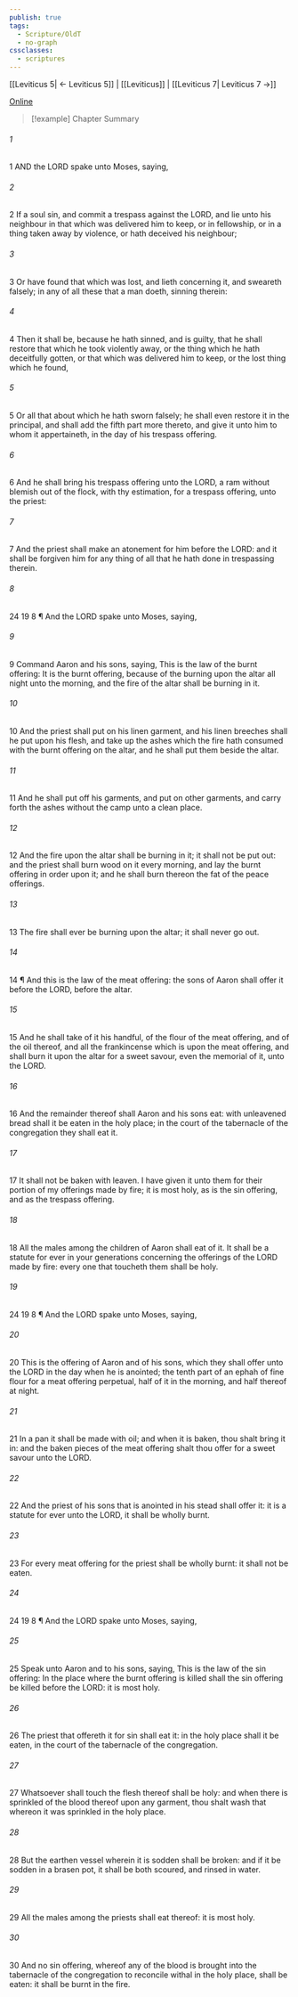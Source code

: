 ```yaml
---
publish: true
tags:
  - Scripture/OldT
  - no-graph
cssclasses:
  - scriptures
---
```

[[Leviticus 5| ← Leviticus 5]] | [[Leviticus]] | [[Leviticus 7| Leviticus 7 →]]

[Online](https://churchofjesuschrist.org/study/scriptures/ot/lev/6?lang=eng)

>[!example] Chapter Summary
>
###### 1
1 AND the LORD spake unto Moses, saying,
###### 2
2 If a soul sin, and commit a trespass against the LORD, and lie unto his neighbour in that which was delivered him to keep, or in fellowship, or in a thing taken away by violence, or hath deceived his neighbour;
###### 3
3 Or have found that which was lost, and lieth concerning it, and sweareth falsely; in any of all these that a man doeth, sinning therein:
###### 4
4 Then it shall be, because he hath sinned, and is guilty, that he shall restore that which he took violently away, or the thing which he hath deceitfully gotten, or that which was delivered him to keep, or the lost thing which he found,
###### 5
5 Or all that about which he hath sworn falsely; he shall even restore it in the principal, and shall add the fifth part more thereto, and give it unto him to whom it appertaineth, in the day of his trespass offering.
###### 6
6 And he shall bring his trespass offering unto the LORD, a ram without blemish out of the flock, with thy estimation, for a trespass offering, unto the priest:
###### 7
7 And the priest shall make an atonement for him before the LORD: and it shall be forgiven him for any thing of all that he hath done in trespassing therein.
###### 8
24 19 8 ¶ And the LORD spake unto Moses, saying,
###### 9
9 Command Aaron and his sons, saying, This is the law of the burnt offering: It is the burnt offering, because of the burning upon the altar all night unto the morning, and the fire of the altar shall be burning in it.
###### 10
10 And the priest shall put on his linen garment, and his linen breeches shall he put upon his flesh, and take up the ashes which the fire hath consumed with the burnt offering on the altar, and he shall put them beside the altar.
###### 11
11 And he shall put off his garments, and put on other garments, and carry forth the ashes without the camp unto a clean place.
###### 12
12 And the fire upon the altar shall be burning in it; it shall not be put out: and the priest shall burn wood on it every morning, and lay the burnt offering in order upon it; and he shall burn thereon the fat of the peace offerings.
###### 13
13 The fire shall ever be burning upon the altar; it shall never go out.
###### 14
14 ¶ And this is the law of the meat offering: the sons of Aaron shall offer it before the LORD, before the altar.
###### 15
15 And he shall take of it his handful, of the flour of the meat offering, and of the oil thereof, and all the frankincense which is upon the meat offering, and shall burn it upon the altar for a sweet savour, even the memorial of it, unto the LORD.
###### 16
16 And the remainder thereof shall Aaron and his sons eat: with unleavened bread shall it be eaten in the holy place; in the court of the tabernacle of the congregation they shall eat it.
###### 17
17 It shall not be baken with leaven.  I have given it unto them for their portion of my offerings made by fire; it is most holy, as is the sin offering, and as the trespass offering.
###### 18
18 All the males among the children of Aaron shall eat of it.  It shall be a statute for ever in your generations concerning the offerings of the LORD made by fire: every one that toucheth them shall be holy.
###### 19
24 19 8 ¶ And the LORD spake unto Moses, saying,
###### 20
20 This is the offering of Aaron and of his sons, which they shall offer unto the LORD in the day when he is anointed; the tenth part of an ephah of fine flour for a meat offering perpetual, half of it in the morning, and half thereof at night.
###### 21
21 In a pan it shall be made with oil; and when it is baken, thou shalt bring it in: and the baken pieces of the meat offering shalt thou offer for a sweet savour unto the LORD.
###### 22
22 And the priest of his sons that is anointed in his stead shall offer it: it is a statute for ever unto the LORD, it shall be wholly burnt.
###### 23
23 For every meat offering for the priest shall be wholly burnt: it shall not be eaten.
###### 24
24 19 8 ¶ And the LORD spake unto Moses, saying,
###### 25
25 Speak unto Aaron and to his sons, saying, This is the law of the sin offering: In the place where the burnt offering is killed shall the sin offering be killed before the LORD: it is most holy.
###### 26
26 The priest that offereth it for sin shall eat it: in the holy place shall it be eaten, in the court of the tabernacle of the congregation.
###### 27
27 Whatsoever shall touch the flesh thereof shall be holy: and when there is sprinkled of the blood thereof upon any garment, thou shalt wash that whereon it was sprinkled in the holy place.
###### 28
28 But the earthen vessel wherein it is sodden shall be broken: and if it be sodden in a brasen pot, it shall be both scoured, and rinsed in water.
###### 29
29 All the males among the priests shall eat thereof: it is most holy.
###### 30
30 And no sin offering, whereof any of the blood is brought into the tabernacle of the congregation to reconcile withal in the holy place, shall be eaten: it shall be burnt in the fire.



